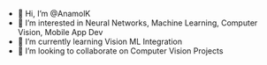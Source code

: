 - 👋 Hi, I’m @AnamolK
- 👀 I’m interested in Neural Networks, Machine Learning, Computer Vision, Mobile App Dev
- 🌱 I’m currently learning Vision ML Integration
- 💞️ I’m looking to collaborate on Computer Vision Projects



<!---
AnamolK/AnamolK is a ✨ special ✨ repository because its `README.md` (this file) appears on your GitHub profile.
You can click the Preview link to take a look at your changes.
--->

